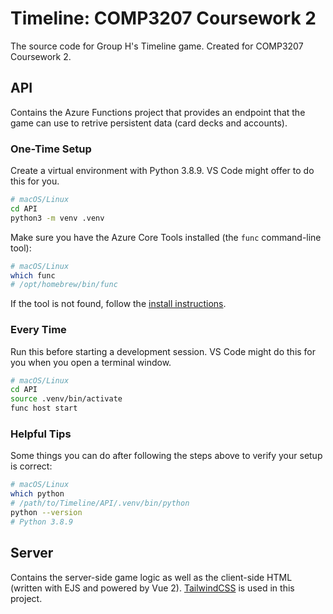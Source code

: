 # Timeline: COMP3207 Coursework 2

The source code for Group H's Timeline game. Created for COMP3207 Coursework 2.

## API

Contains the Azure Functions project that provides an endpoint that the game can use to retrive persistent data (card decks and accounts).

### One-Time Setup

Create a virtual environment with Python 3.8.9. VS Code might offer to do this for you.

```bash
# macOS/Linux
cd API
python3 -m venv .venv
```

Make sure you have the Azure Core Tools installed (the `func` command-line tool):

```bash
# macOS/Linux
which func
# /opt/homebrew/bin/func
```

If the tool is not found, follow the [install instructions](https://docs.microsoft.com/en-us/azure/azure-functions/functions-run-local?tabs=v4%2Cmacos%2Ccsharp%2Cportal%2Cbash%2Ckeda).

### Every Time

Run this before starting a development session. VS Code might do this for you when you open a terminal window.

```bash
# macOS/Linux
cd API
source .venv/bin/activate
func host start
```

### Helpful Tips

Some things you can do after following the steps above to verify your setup is correct:

```bash
# macOS/Linux
which python
# /path/to/Timeline/API/.venv/bin/python
python --version
# Python 3.8.9
```

## Server

Contains the server-side game logic as well as the client-side HTML (written with EJS and powered by Vue 2). [TailwindCSS](https://tailwindcss.com/) is used in this project.
